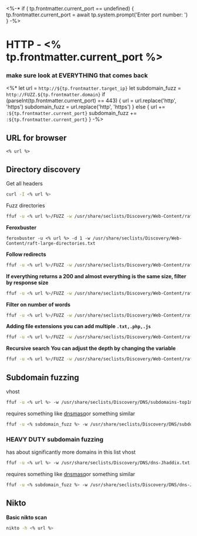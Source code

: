 <%-*
if ( tp.frontmatter.current_port  == undefined) {
	tp.frontmatter.current_port = await tp.system.prompt('Enter port number: ')
}
-%>
# HTTP - <% tp.frontmatter.current_port %>
### make sure look at EVERYTHING that comes back
<%* 
let url = `http://${tp.frontmatter.target_ip}`
let subdomain_fuzz = `http://FUZZ.${tp.frontmatter.domain}`
if (parseInt(tp.frontmatter.current_port) == 443) {
	url = url.replace('http', 'https')
	subdomain_fuzz = url.replace('http', 'https')
} else {
	url += `:${tp.frontmatter.current_port}`
	subdomain_fuzz += `:${tp.frontmatter.current_port}`
}
-%>
## URL for browser
```
<% url %>
```

## Directory discovery

Get all headers
```bash
curl -I <% url %>
```

Fuzz directories
```bash
ffuf -u <% url %>/FUZZ -w /usr/share/seclists/Discovery/Web-Content/raft-large-directories.txt
```

**Feroxbuster**
```
feroxbuster -u <% url %> -d 1 -w /usr/share/seclists/Discovery/Web-Content/raft-large-directories.txt
```

**Follow redirects**
```bash
ffuf -u <% url %>/FUZZ -w /usr/share/seclists/Discovery/Web-Content/raft-large-directories.txt -r
```

**If everything returns a 200 and almost everything is the same size, filter by response size**
```bash
ffuf -u <% url %>/FUZZ -w /usr/share/seclists/Discovery/Web-Content/raft-large-directories.txt -fs <size>
```

**Filter on number of words**
```bash
ffuf -u <% url %>/FUZZ -w /usr/share/seclists/Discovery/Web-Content/raft-large-directories.txt -fw <num of words>
```

**Adding file extensions**
**you can add multiple `.txt,.php,.js`**
```bash
ffuf -u <% url %>/FUZZ -w /usr/share/seclists/Discovery/Web-Content/raft-large-directories.txt -e <ext>
```

**Recursive search**
**You can adjust the depth by changing the variable**
```bash
ffuf -u <% url %>/FUZZ -w /usr/share/seclists/Discovery/Web-Content/raft-large-directories.txt -recursion -recursion-depth 2
```

## Subdomain fuzzing

vhost
```bash
ffuf -u <% url %> -w /usr/share/seclists/Discovery/DNS/subdomains-top1million-110000.txt -H 'HOST: FUZZ.<% tp.frontmatter.domain %>'
```

requires something like [dnsmasq](https://www.tutorialspoint.com/unix_commands/dnsmasq.htm)or something similar 
```bash
ffuf -u <% subdomain_fuzz %> -w /usr/share/seclists/Discovery/DNS/subdomains-top1million-110000.txt
```

### HEAVY DUTY subdomain fuzzing
has about significantly more domains in this list 
vhost
```bash
ffuf -u <% url %> -w /usr/share/seclists/Discovery/DNS/dns-Jhaddix.txt -H 'HOST: FUZZ.<% tp.frontmatter.domain %>'
```

requires something like [dnsmasq](https://www.tutorialspoint.com/unix_commands/dnsmasq.htm)or something similar 
```bash
ffuf -u <% subdomain_fuzz %> -w /usr/share/seclists/Discovery/DNS/dns-Jhaddix.txt
```


## Nikto
**Basic nikto scan**
```bash
nikto -h <% url %>
```

